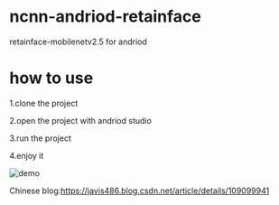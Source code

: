 # ncnn-andriod-retainface
retainface-mobilenetv2.5 for andriod

# how to use

1.clone the project

2.open the project with andriod studio

3.run the project

4.enjoy it

![demo](https://img-blog.csdnimg.cn/20201016084221771.gif#pic_center)

Chinese blog:https://javis486.blog.csdn.net/article/details/109099941
